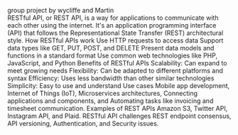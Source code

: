 group project by wycliffe and Martin  
RESTful API, or REST API, is a way for applications to communicate with each other using the internet. It's an application programming interface (API) that follows the Representational State Transfer (REST) architectural style. 
How RESTful APIs work 
Use HTTP requests to access data
Support data types like GET, PUT, POST, and DELETE
Present data models and functions in a standard format
Use common web technologies like PHP, JavaScript, and Python
Benefits of RESTful APIs 
Scalability: Can expand to meet growing needs
Flexibility: Can be adapted to different platforms and syntax
Efficiency: Uses less bandwidth than other similar technologies
Simplicity: Easy to use and understand
Use cases Mobile app development, Internet of Things (IoT), Microservices architectures, Connecting applications and components, and Automating tasks like invoicing and timesheet communication. 
Examples of REST APIs Amazon S3, Twitter API, Instagram API, and Plaid. 
RESTful API challenges REST endpoint consensus, API versioning, Authentication, and Security issues. 
